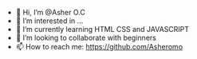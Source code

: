 - 👋 Hi, I’m @Asher O.C
- 👀 I’m interested in ...
- 🌱 I’m currently learning HTML CSS and JAVASCRIPT
- 💞️ I’m looking to collaborate with beginners
- 📫 How to reach me: https://github.com/Asheromo

<!---
Asheromo/Asheromo is a ✨ special ✨ repository because its `README.md` (this file) appears on your GitHub profile.
You can click the Preview link to take a look at your changes.
--->
